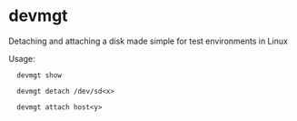 devmgt
======

Detaching and attaching a disk made simple for test environments in Linux


Usage:

      devmgt show
      
      devmgt detach /dev/sd<x>
      
      devmgt attach host<y>
      
